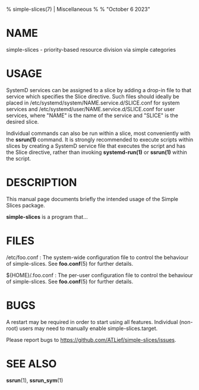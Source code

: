 % simple-slices(7) | Miscellaneous
%
% "October 6 2023"

# NAME

simple-slices - priority-based resource division via simple categories

# USAGE

SystemD services can be assigned to a slice by adding a drop-in file to that service which specifies the Slice directive. Such files should ideally be placed in /etc/systemd/system/NAME.service.d/SLICE.conf for system services and /etc/systemd/user/NAME.service.d/SLICE.conf for user services, where "NAME" is the name of the service and "SLICE" is the desired slice.

Individual commands can also be run within a slice, most conveniently with the **ssrun(1)** command. It is strongly recommended to execute scripts within slices by creating a SystemD service file that executes the script and has the Slice directive, rather than invoking **systemd-run(1)** or **ssrun(1)** within the script.

# DESCRIPTION

This manual page documents briefly the intended usage of the Simple Slices package.

**simple-slices** is a program that...

# FILES

/etc/foo.conf
:   The system-wide configuration file to control the behaviour of
    simple-slices. See **foo.conf**(5) for further details.

${HOME}/.foo.conf
:   The per-user configuration file to control the behaviour of
    simple-slices. See **foo.conf**(5) for further details.

# BUGS

A restart may be required in order to start using all features. Individual (non-root) users may need to manually enable simple-slices.target.

Please report bugs to https://github.com/ATLief/simple-slices/issues.

# SEE ALSO

**ssrun**(1), **ssrun_sym**(1)
